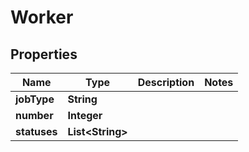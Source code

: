 

# Worker


## Properties

Name | Type | Description | Notes
------------ | ------------- | ------------- | -------------
**jobType** | **String** |  | 
**number** | **Integer** |  | 
**statuses** | **List&lt;String&gt;** |  | 



